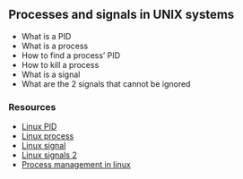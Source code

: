 ## Processes and signals in UNIX systems

- What is a PID
- What is a process
- How to find a process’ PID
- How to kill a process
- What is a signal
- What are the 2 signals that cannot be ignored

### Resources

* [Linux PID](http://www.linfo.org/pid.html)
* [Linux process](https://www.thegeekstuff.com/2012/03/linux-processes-environment/)
* [Linux signal](https://www.educative.io/answers/what-are-linux-signals)
* [Linux signals 2](https://www.computerhope.com/unix/signals.htm)
* [Process management in linux](https://www.digitalocean.com/community/tutorials/process-management-in-linux)
